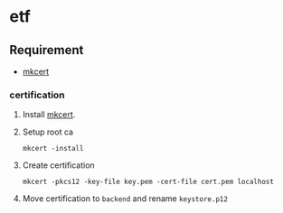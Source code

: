# etf

## Requirement
- [mkcert](https://github.com/FiloSottile/mkcert)

### certification

1. Install [mkcert](https://github.com/FiloSottile/mkcert).
2. Setup root ca
   
    ```
    mkcert -install
    ```

3. Create certification

    ```
    mkcert -pkcs12 -key-file key.pem -cert-file cert.pem localhost
    ```

4. Move certification to `backend` and rename `keystore.p12`